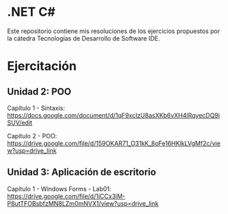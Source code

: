 # .NET C#

Este repositorio contiene mis resoluciones de los ejercicios propuestos por la cátedra Tecnologías de Desarrollo de Software IDE.

# Ejercitación


## Unidad 2: POO

Capítulo 1 - Sintaxis: https://docs.google.com/document/d/1qF9xcIzU8asXKb6vXH4lRqyecDQ9iSUV/edit

Capítulo 2 - POO: https://drive.google.com/file/d/159OKAR71_O31kK_8oFe16HKlkLVgMf2c/view?usp=drive_link

## Unidad 3: Aplicación de escritorio

Capítulo 1 - Windows Forms - Lab01: https://drive.google.com/file/d/1jCCx3iM-P8utTFOBsbfzMN8LZm0mNVX1/view?usp=drive_link

